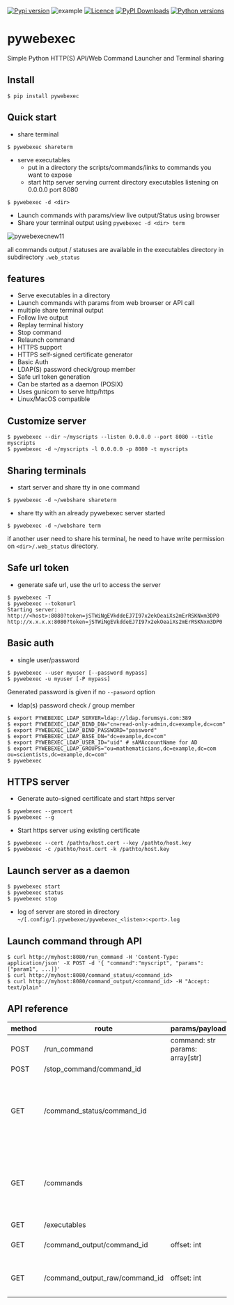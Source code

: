 [![Pypi version](https://img.shields.io/pypi/v/pywebexec.svg)](https://pypi.org/project/pywebexec/)
![example](https://github.com/joknarf/pywebexec/actions/workflows/python-publish.yml/badge.svg)
[![Licence](https://img.shields.io/badge/licence-MIT-blue.svg)](https://shields.io/)
[![PyPI Downloads](https://static.pepy.tech/badge/pywebexec)](https://pepy.tech/projects/pywebexec)
[![Python versions](https://img.shields.io/badge/python-3.6+-blue.svg)](https://shields.io/)

# pywebexec
Simple Python HTTP(S) API/Web Command Launcher and Terminal sharing

## Install
```
$ pip install pywebexec
```

## Quick start

* share terminal
```shell
$ pywebexec shareterm
```

* serve executables
  * put in a directory the scripts/commands/links to commands you want to expose
  * start http server serving current directory executables listening on 0.0.0.0 port 8080
```shell
$ pywebexec -d <dir>
```

* Launch commands with params/view live output/Status using browser
* Share your terminal output using `pywebexec -d <dir> term`

![pywebexecnew11](https://github.com/user-attachments/assets/5acb15a7-92a4-4711-9de7-630721cbf47a)

all commands output / statuses are available in the executables directory in subdirectory `.web_status`

## features

* Serve executables in a directory
* Launch commands with params from web browser or API call
* multiple share terminal output
* Follow live output
* Replay terminal history
* Stop command
* Relaunch command
* HTTPS support
* HTTPS self-signed certificate generator
* Basic Auth
* LDAP(S) password check/group member
* Safe url token generation
* Can be started as a daemon (POSIX)
* Uses gunicorn to serve http/https
* Linux/MacOS compatible

## Customize server
```shell
$ pywebexec --dir ~/myscripts --listen 0.0.0.0 --port 8080 --title myscripts
$ pywebexec -d ~/myscripts -l 0.0.0.0 -p 8080 -t myscripts
```

## Sharing terminals

* start server and share tty in one command
```shell
$ pywebexec -d ~/webshare shareterm
```
* share tty with an already pywebexec server started
```shell
$ pywebexec -d ~/webshare term
```
if another user need to share his terminal, he need to have write permission on `<dir>/.web_status` directory.

## Safe url token

* generate safe url, use the url to access the server
```shell
$ pywebexec -T
$ pywebexec --tokenurl
Starting server:
http://<host>:8080?token=jSTWiNgEVkddeEJ7I97x2ekOeaiXs2mErRSKNxm3DP0
http://x.x.x.x:8080?token=jSTWiNgEVkddeEJ7I97x2ekOeaiXs2mErRSKNxm3DP0
```

## Basic auth

* single user/password
```shell
$ pywebexec --user myuser [--password mypass]
$ pywebexec -u myuser [-P mypass]
```
Generated password is given if no `--pasword` option

* ldap(s) password check / group member
```shell
$ export PYWEBEXEC_LDAP_SERVER=ldap://ldap.forumsys.com:389
$ export PYWEBEXEC_LDAP_BIND_DN="cn=read-only-admin,dc=example,dc=com"
$ export PYWEBEXEC_LDAP_BIND_PASSWORD="password"
$ export PYWEBEXEC_LDAP_BASE_DN="dc=example,dc=com"
$ export PYWEBEXEC_LDAP_USER_ID="uid" # sAMAccountName for AD
$ export PYWEBEXEC_LDAP_GROUPS="ou=mathematicians,dc=example,dc=com ou=scientists,dc=example,dc=com"
$ pywebexec
```
## HTTPS server

* Generate auto-signed certificate and start https server
```shell
$ pywebexec --gencert
$ pywebexec --g
```

* Start https server using existing certificate
```shell
$ pywebexec --cert /pathto/host.cert --key /pathto/host.key
$ pywebexec -c /pathto/host.cert -k /pathto/host.key
```

## Launch server as a daemon

```shell
$ pywebexec start
$ pywebexec status
$ pywebexec stop
```
* log of server are stored in directory `~/[.config/].pywebexec/pywebexec_<listen>:<port>.log`

## Launch command through API

```shell
$ curl http://myhost:8080/run_command -H 'Content-Type: application/json' -X POST -d '{ "command":"myscript", "params":["param1", ...]}'
$ curl http://myhost:8080/command_status/<command_id>
$ curl http://myhost:8080/command_output/<command_id> -H "Accept: text/plain"
```

## API reference


| method    | route                       | params/payload     | returns
|-----------|-----------------------------|--------------------|---------------------|
| POST      | /run_command                | command: str<br>params: array[str]       | command_id: uuid<br>message: str    |
| POST      | /stop_command/command_id    |                    | message: str        |
| GET       | /command_status/command_id  |                    | command_id: uuid<br>command: str<br>params: array[str]<br>start_time: isotime<br>end_time: isotime<br>status: str<br>exit_code: int<br>last_output_line: str      |
| GET       | /commands                   |                    | array of<br>command_id: uuid<br>command: str<br>start_time: isotime<br>end_time: isotime<br>status: str<br>exit_code: int<br>last_output_line: str      |
| GET       | /executables                |                    | array of str        |
| GET       | /command_output/command_id  | offset: int        | output: str<br>status: str<br>links: { next: str }         |
| GET       | /command_output_raw/command_id  | offset: int        | output: stream raw output until end of command<br>curl -N -s http://srv/command_output_raw/command_id|
